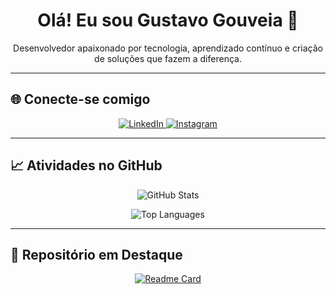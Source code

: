 <h1 align="center">Olá! Eu sou Gustavo Gouveia 👋</h1>

<p align="center">
  Desenvolvedor apaixonado por tecnologia, aprendizado contínuo e criação de soluções que fazem a diferença.
</p>

---

## 🌐 Conecte-se comigo

<p align="center">
  <a href="https://www.linkedin.com/in/gustavo-gouveia-3b341825a/" target="_blank">
    <img src="https://img.shields.io/badge/LinkedIn-0077B5?style=for-the-badge&logo=linkedin&logoColor=white" alt="LinkedIn">
  </a>
  <a href="https://www.instagram.com/gugaa_gouveia/" target="_blank">
    <img src="https://img.shields.io/badge/Instagram-E4405F?style=for-the-badge&logo=instagram&logoColor=white" alt="Instagram">
  </a>
</p>

---

## 📈 Atividades no GitHub

<p align="center">
  <img src="https://github-readme-stats.vercel.app/api?username=anuraghazra&hide=contribs,prs" alt="GitHub Stats" />
</p>

<p align="center">
  <img src="https://github-readme-stats.vercel.app/api/top-langs/?username=anuraghazra&layout=donut-vertical" alt="Top Languages" />
</p>

---

## 📌 Repositório em Destaque

<p align="center">
  <a href="https://github.com/anuraghazra/github-readme-stats">
    <img src="https://github-readme-stats.vercel.app/api/pin/?username=anuraghazra&repo=github-readme-stats" alt="Readme Card" />
